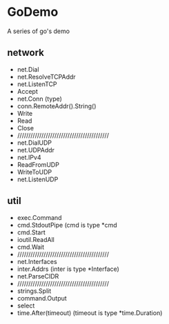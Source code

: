 # GoDemo
A series of go's demo  

## network
 - net.Dial
 - net.ResolveTCPAddr
 - net.ListenTCP
 - Accept
 - net.Conn (type)
 - conn.RemoteAddr().String()
 - Write
 - Read
 - Close
 - //////////////////////////////////////////
 - net.DialUDP
 - net.UDPAddr
 - net.IPv4
 - ReadFromUDP
 - WriteToUDP
 - net.ListenUDP

## util
 - exec.Command
 - cmd.StdoutPipe (cmd is type  \*cmd 
 - cmd.Start
 - ioutil.ReadAll
 - cmd.Wait
 - //////////////////////////////////////////
 - net.Interfaces
 - inter.Addrs (inter is type \*Interface)
 - net.ParseCIDR
 - //////////////////////////////////////////
 - strings.Split
 - command.Output
 - select
 - time.After(timeout) (timeout is type \*time.Duration)



 

